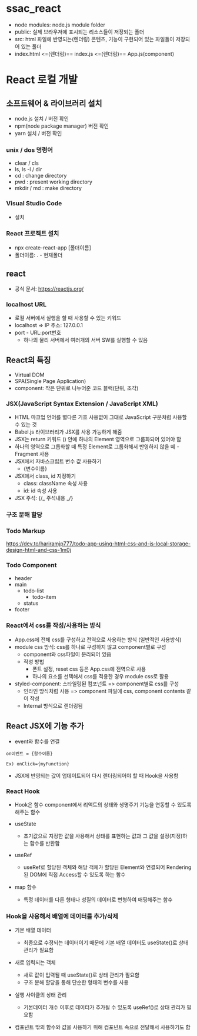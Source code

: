 # ssac_react

- node modules: node.js module folder
- public: 실제 브라우저에 표시되는 리소스들이 저장되는 폴더
- src: html 파일에 반영되는(렌더링) 콘텐츠, 기능이 구현되어 있는 파일들이 저장되어 있는 폴더
- index.html <=(렌더링)== index.js <=(렌더링)== App.js(component)

# React 로컬 개발

## 소프트웨어 & 라이브러리 설치

- node.js 설치 / 버전 확인
- npm(node package manager) 버전 확인
- yarn 설치 / 버전 확인

### unix / dos 명령어

- clear / cls
- ls, ls -l / dir
- cd : change directory
- pwd : present working directory
- mkdir / md : make directory

### Visual Studio Code

- 설치

### React 프로젝트 설치

- npx create-react-app [폴더이름]
- 폴더이름: . - 현재폴더

## react

- 공식 문서: https://reactjs.org/

### localhost URL

- 로컬 서버에서 실행을 할 때 사용할 수 있는 키워드
- localhost => IP 주소: 127.0.0.1
- port - URL:port번호
  - 하나의 물리 서버에서 여러개의 서버 SW를 실행할 수 있음

## React의 특징

- Virtual DOM
- SPA(Single Page Application)
- component: 작은 단위로 나누어준 코드 블럭(단위, 조각)

### JSX(JavaScript Syntax Extension / JavaScript XML)

- HTML 마크업 언어를 별다른 기호 사용없이 그대로 JavaScript 구문처럼 사용할 수 있는 것
- Babel.js 라이브러리가 JSX를 사용 가능하게 해줌
- JSX는 return 키워드 () 안에 하나의 Element 영역으로 그룹화되어 있어야 함
- 하나의 영역으로 그룹화할 때 특정 Element로 그룹화해서 반영하지 않을 떼 - Fragment 사용
- JSX에서 자바스크립트 변수 값 사용하기
  - {변수이름}
- JSX에서 class, id 지정하기
  - class: className 속성 사용
  - id: id 속성 사용
- JSX 주석: {/_ 주석내용 _/}

### 구조 분해 할당

### Todo Markup

https://dev.to/hariramjp777/todo-app-using-html-css-and-js-local-storage-design-html-and-css-1m0j

### Todo Component

- header
- main
  - todo-list
    - todo-item
  - status
- footer

### React에서 css를 작성/사용하는 방식

- App.css에 전체 css를 구성하고 전역으로 사용하는 방식 (일반적인 사용방식)
- module css 방식: css를 하나로 구성하지 않고 component별로 구성
  - component와 css파일이 분리되어 있음
  - 작성 방법
    - 폰트 설정, reset css 등은 App.css에 전역으로 사용
    - 하나의 요소를 선택해서 css를 적용한 경우 module css로 활용
- styled-component: 스타일링된 컴포넌트 => component별로 css를 구성
  - 인라인 방식처럼 사용 => component 파일에 css, component contents 같이 작성
  - Internal 방식으로 렌더링됨

## React JSX에 기능 추가

- event와 함수를 연결

```
on이벤트 = {함수이름}

Ex) onClick={myFunction}
```

- JSX에 반영되는 값이 업데이트되어 다시 렌더링되어야 할 때 Hook을 사용함

### React Hook

- Hook은 함수 component에서 리액트의 상태와 생명주기 기능을 연동할 수 있도록 해주는 함수
- useState

  - 초기값으로 지정한 값을 사용해서 상태를 표현하는 값과 그 값을 설정(지정)하는 함수를 반환함

- useRef

  - useRef로 할당된 객체와 해당 객체가 할당된 Element와 연결되어 Rendering된 DOM에 직접 Access할 수 있도록 하는 함수

- map 함수

  - 특정 데이터를 다른 형태나 성질의 데이터로 변형하여 매핑해주는 함수

### Hook을 사용해서 배열에 데이터를 추가/삭제

- 기본 배열 데이터

  - 최종으로 수정되는 데이터이기 때문에 기본 배열 데이터도 useState()로 상태 관리가 필요함

- 새로 입력되는 객체

  - 새로 값이 입력될 때 useState()로 상태 관리가 필요함
  - 구조 분해 할당을 통해 단순한 형태의 변수를 사용

- 실행 사이클의 상태 관리

  - 기본데이터 개수 이후로 데이터가 추가될 수 있도록 useRef()로 상태 관리가 필요함

- 컴포넌트 밖의 함수와 값을 사용하기 위해 컴포넌트 속으로 전달해서 사용하기도 함
